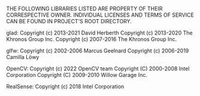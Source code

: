 THE FOLLOWING LIBRARIES LISTED ARE PROPERTY OF THEIR CORRESPECTIVE OWNER.
INDIVIDUAL LICENSES AND TERMS OF SERVICE CAN BE FOUND IN PROJECT'S ROOT DIRECTORY.

glad:
 Copyright (c) 2013-2021 David Herberth
 Copyright (c) 2013-2020 The Khronos Group Inc.
 Copyright (c) 2007-2016 The Khronos Group Inc.

glfw:
 Copyright (c) 2002-2006 Marcus Geelnard
 Copyright (c) 2006-2019 Camilla Löwy

OpenCV:
 Copyright (c) 2022 OpenCV team
 Copyright (C) 2000-2008 Intel Corporation
 Copyright (C) 2009-2010 Willow Garage Inc.

RealSense:
 Copyright (c) 2018 Intel Corporation
